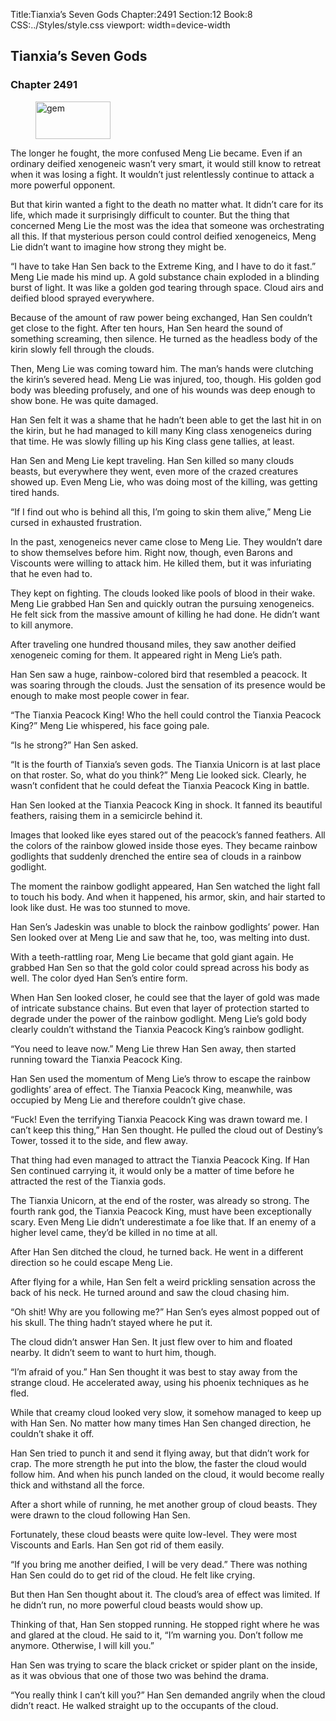 Title:Tianxia’s Seven Gods 
Chapter:2491 
Section:12 
Book:8 
CSS:../Styles/style.css 
viewport: width=device-width
  
## Tianxia’s Seven Gods
### Chapter 2491
  
<figure>
	<img src="../Images/gem.gif" alt="gem" id="gem" width="120" height="60" />
</figure>
  

  
The longer he fought, the more confused Meng Lie became. Even if an ordinary deified xenogeneic wasn’t very smart, it would still know to retreat when it was losing a fight. It wouldn’t just relentlessly continue to attack a more powerful opponent.

But that kirin wanted a fight to the death no matter what. It didn’t care for its life, which made it surprisingly difficult to counter. But the thing that concerned Meng Lie the most was the idea that someone was orchestrating all this. If that mysterious person could control deified xenogeneics, Meng Lie didn’t want to imagine how strong they might be.

“I have to take Han Sen back to the Extreme King, and I have to do it fast.” Meng Lie made his mind up. A gold substance chain exploded in a blinding burst of light. It was like a golden god tearing through space. Cloud airs and deified blood sprayed everywhere.

Because of the amount of raw power being exchanged, Han Sen couldn’t get close to the fight. After ten hours, Han Sen heard the sound of something screaming, then silence. He turned as the headless body of the kirin slowly fell through the clouds.

Then, Meng Lie was coming toward him. The man’s hands were clutching the kirin’s severed head. Meng Lie was injured, too, though. His golden god body was bleeding profusely, and one of his wounds was deep enough to show bone. He was quite damaged.

Han Sen felt it was a shame that he hadn’t been able to get the last hit in on the kirin, but he had managed to kill many King class xenogeneics during that time. He was slowly filling up his King class gene tallies, at least.

Han Sen and Meng Lie kept traveling. Han Sen killed so many clouds beasts, but everywhere they went, even more of the crazed creatures showed up. Even Meng Lie, who was doing most of the killing, was getting tired hands.

“If I find out who is behind all this, I’m going to skin them alive,” Meng Lie cursed in exhausted frustration.

In the past, xenogeneics never came close to Meng Lie. They wouldn’t dare to show themselves before him. Right now, though, even Barons and Viscounts were willing to attack him. He killed them, but it was infuriating that he even had to.

They kept on fighting. The clouds looked like pools of blood in their wake. Meng Lie grabbed Han Sen and quickly outran the pursuing xenogeneics. He felt sick from the massive amount of killing he had done. He didn’t want to kill anymore.

After traveling one hundred thousand miles, they saw another deified xenogeneic coming for them. It appeared right in Meng Lie’s path.

Han Sen saw a huge, rainbow-colored bird that resembled a peacock. It was soaring through the clouds. Just the sensation of its presence would be enough to make most people cower in fear.

“The Tianxia Peacock King! Who the hell could control the Tianxia Peacock King?” Meng Lie whispered, his face going pale.

“Is he strong?” Han Sen asked.

“It is the fourth of Tianxia’s seven gods. The Tianxia Unicorn is at last place on that roster. So, what do you think?” Meng Lie looked sick. Clearly, he wasn’t confident that he could defeat the Tianxia Peacock King in battle.

Han Sen looked at the Tianxia Peacock King in shock. It fanned its beautiful feathers, raising them in a semicircle behind it.

Images that looked like eyes stared out of the peacock’s fanned feathers. All the colors of the rainbow glowed inside those eyes. They became rainbow godlights that suddenly drenched the entire sea of clouds in a rainbow godlight.

The moment the rainbow godlight appeared, Han Sen watched the light fall to touch his body. And when it happened, his armor, skin, and hair started to look like dust. He was too stunned to move.

Han Sen’s Jadeskin was unable to block the rainbow godlights’ power. Han Sen looked over at Meng Lie and saw that he, too, was melting into dust.

With a teeth-rattling roar, Meng Lie became that gold giant again. He grabbed Han Sen so that the gold color could spread across his body as well. The color dyed Han Sen’s entire form.

When Han Sen looked closer, he could see that the layer of gold was made of intricate substance chains. But even that layer of protection started to degrade under the power of the rainbow godlight. Meng Lie’s gold body clearly couldn’t withstand the Tianxia Peacock King’s rainbow godlight.

“You need to leave now.” Meng Lie threw Han Sen away, then started running toward the Tianxia Peacock King.

Han Sen used the momentum of Meng Lie’s throw to escape the rainbow godlights’ area of effect. The Tianxia Peacock King, meanwhile, was occupied by Meng Lie and therefore couldn’t give chase.

“Fuck! Even the terrifying Tianxia Peacock King was drawn toward me. I can’t keep this thing,” Han Sen thought. He pulled the cloud out of Destiny’s Tower, tossed it to the side, and flew away.

That thing had even managed to attract the Tianxia Peacock King. If Han Sen continued carrying it, it would only be a matter of time before he attracted the rest of the Tianxia gods.

The Tianxia Unicorn, at the end of the roster, was already so strong. The fourth rank god, the Tianxia Peacock King, must have been exceptionally scary. Even Meng Lie didn’t underestimate a foe like that. If an enemy of a higher level came, they’d be killed in no time at all.

After Han Sen ditched the cloud, he turned back. He went in a different direction so he could escape Meng Lie.

After flying for a while, Han Sen felt a weird prickling sensation across the back of his neck. He turned around and saw the cloud chasing him.

“Oh shit! Why are you following me?” Han Sen’s eyes almost popped out of his skull. The thing hadn’t stayed where he put it.

The cloud didn’t answer Han Sen. It just flew over to him and floated nearby. It didn’t seem to want to hurt him, though.

“I’m afraid of you.” Han Sen thought it was best to stay away from the strange cloud. He accelerated away, using his phoenix techniques as he fled.

While that creamy cloud looked very slow, it somehow managed to keep up with Han Sen. No matter how many times Han Sen changed direction, he couldn’t shake it off.

Han Sen tried to punch it and send it flying away, but that didn’t work for crap. The more strength he put into the blow, the faster the cloud would follow him. And when his punch landed on the cloud, it would become really thick and withstand all the force.

After a short while of running, he met another group of cloud beasts. They were drawn to the cloud following Han Sen.

Fortunately, these cloud beasts were quite low-level. They were most Viscounts and Earls. Han Sen got rid of them easily.

“If you bring me another deified, I will be very dead.” There was nothing Han Sen could do to get rid of the cloud. He felt like crying.

But then Han Sen thought about it. The cloud’s area of effect was limited. If he didn’t run, no more powerful cloud beasts would show up.

Thinking of that, Han Sen stopped running. He stopped right where he was and glared at the cloud. He said to it, “I’m warning you. Don’t follow me anymore. Otherwise, I will kill you.”

Han Sen was trying to scare the black cricket or spider plant on the inside, as it was obvious that one of those two was behind the drama.

“You really think I can’t kill you?” Han Sen demanded angrily when the cloud didn’t react. He walked straight up to the occupants of the cloud.